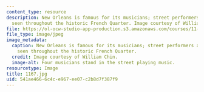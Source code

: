 ```yaml
---
content_type: resource
description: New Orleans is famous for its musicians; street performers are commonly
  seen throughout the historic French Quarter. Image courtesy of William Chin.
file: https://ol-ocw-studio-app-production.s3.amazonaws.com/courses/11-027-city-to-city-comparing-researching-and-writing-about-cities-new-orleans-spring-2011/541ae4666c4ce967ee07c2b8d7f387f9_1167.jpg
file_type: image/jpeg
image_metadata:
  caption: New Orleans is famous for its musicians; street performers are commonly
    seen throughout the historic French Quarter.
  credit: Image courtesy of William Chin.
  image-alt: Four musicians stand in the street playing music.
resourcetype: Image
title: 1167.jpg
uid: 541ae466-6c4c-e967-ee07-c2b8d7f387f9
---
```


